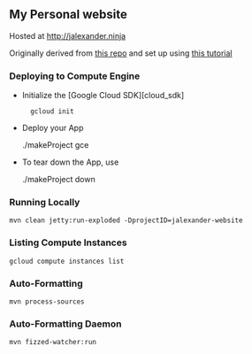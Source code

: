 ## My Personal website

Hosted at http://jalexander.ninja

Originally derived from [this repo](https://github.com/GoogleCloudPlatform/getting-started-java)
and set up using [this tutorial](https://cloud.google.com/java/docs/tutorials/getting-started-on-compute-engine)

### Deploying to Compute Engine

* Initialize the [Google Cloud SDK][cloud_sdk]

        gcloud init

* Deploy your App

    ./makeProject gce

* To tear down the App, use

    ./makeProject down

### Running Locally

    mvn clean jetty:run-exploded -DprojectID=jalexander-website

### Listing Compute Instances

    gcloud compute instances list

### Auto-Formatting

    mvn process-sources

### Auto-Formatting Daemon

    mvn fizzed-watcher:run